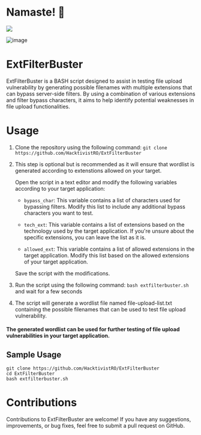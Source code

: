 # Namaste! 🙏

![](https://komarev.com/ghpvc/?username=HacktivistRO&style=for-the-badge)

![image](https://github.com/HacktivistRO/ExtFilterBuster/assets/49992837/7d80846c-bb19-413a-b035-ba6e063c483a)

# ExtFilterBuster
ExtFilterBuster is a BASH script designed to assist in testing file upload vulnerability by generating possible filenames with multiple extensions that can bypass server-side filters. By using a combination of various extensions and filter bypass characters, it aims to help identify potential weaknesses in file upload functionalities.

# Usage
1) Clone the repository using the following command:
`git clone https://github.com/HacktivistRO/ExtFilterBuster`

2) This step is optional but is recommended as it will ensure that wordlist is generated according to extenstions allowed on your target.

   Open the script in a text editor and modify the following variables according to your target application:  

   * `bypass_char`: This variable contains a list of characters used for bypassing filters. Modify this list to include any additional bypass characters you want to test.  

   * `tech_ext`: This variable contains a list of extensions based on the technology used by the target application. If you're unsure about the specific extensions, you can leave the list as it is.  

   * `allowed_ext`: This variable contains a list of allowed extensions in the target application. Modify this list based on the allowed extensions of your target application.

    Save the script with the modifications.

3) Run the script using the following command: `bash extfilterbuster.sh` and wait for a few seconds
5) The script will generate a wordlist file named file-upload-list.txt containing the possible filenames that can be used to test file upload vulnerability.

#### The generated wordlist can be used for further testing of file upload vulnerabilities in your target application.

## Sample Usage
```
git clone https://github.com/HacktivistRO/ExtFilterBuster
cd ExtFilterBuster
bash extfilterbuster.sh
```





# Contributions
Contributions to ExtFilterBuster are welcome! If you have any suggestions, improvements, or bug fixes, feel free to submit a pull request on GitHub.
